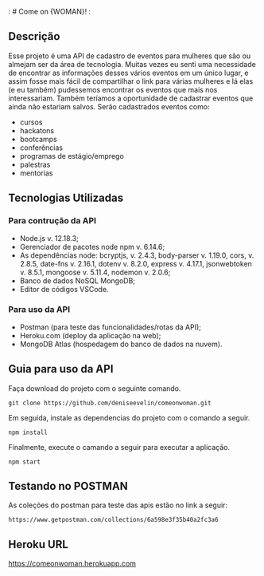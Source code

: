 : # Come on {WOMAN}! :

## Descrição

Esse projeto é uma API de cadastro de eventos para mulheres que são ou almejam ser da área de tecnologia. Muitas vezes eu senti uma necessidade de encontrar as informações desses vários eventos em um único lugar, e assim fosse mais fácil de compartilhar o link para várias mulheres e lá elas (e eu também) pudessemos encontrar os eventos que mais nos interessariam. Também teríamos a oportunidade de cadastrar eventos que ainda não estariam salvos. Serão cadastrados eventos como:

* cursos
* hackatons
* bootcamps
* conferências
* programas de estágio/emprego
* palestras
* mentorias

## Tecnologias Utilizadas

### Para contrução da API

* Node.js v. 12.18.3;
* Gerenciador de pacotes node npm v. 6.14.6;
* As dependências node:
bcryptjs, v. 2.4.3,
body-parser v. 1.19.0,
cors, v. 2.8.5,
date-fns v. 2.16.1,
dotenv v. 8.2.0,
express v. 4.17.1,
jsonwebtoken v. 8.5.1,
mongoose v. 5.11.4,
nodemon v. 2.0.6;
* Banco de dados NoSQL MongoDB;
* Editor de códigos VSCode.

### Para uso da API

* Postman (para teste das funcionalidades/rotas da API);
* Heroku.com (deploy da aplicação na web);
* MongoDB Atlas (hospedagem do banco de dados na nuvem).

## Guia para uso da API

Faça download do projeto com o seguinte comando.

```
git clone https://github.com/deniseevelin/comeonwoman.git
```

Em seguida, instale as dependencias do projeto com o comando a seguir.

```
npm install
```

Finalmente, execute o camando a seguir para executar a aplicação.

```
npm start
```

## Testando no POSTMAN

As coleções do postman para teste das apis estão no link a seguir:

```
https://www.getpostman.com/collections/6a598e3f35b40a2fc3a6
```

## Heroku URL

https://comeonwoman.herokuapp.com
